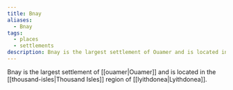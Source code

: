 ```yaml
---
title: Bnay
aliases:
  - Bnay
tags:
  - places
  - settlements
description: Bnay is the largest settlement of Ouamer and is located in the Southern swamps of Lyithdonea.
---
```

Bnay is the largest settlement of [[ouamer|Ouamer]] and is located in the [[thousand-isles|Thousand Isles]] region of [[lyithdonea|Lyithdonea]].
